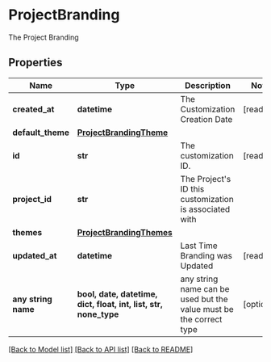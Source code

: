 # ProjectBranding

The Project Branding

## Properties
Name | Type | Description | Notes
------------ | ------------- | ------------- | -------------
**created_at** | **datetime** | The Customization Creation Date | [readonly] 
**default_theme** | [**ProjectBrandingTheme**](ProjectBrandingTheme.md) |  | 
**id** | **str** | The customization ID. | [readonly] 
**project_id** | **str** | The Project&#39;s ID this customization is associated with | 
**themes** | [**ProjectBrandingThemes**](ProjectBrandingThemes.md) |  | 
**updated_at** | **datetime** | Last Time Branding was Updated | [readonly] 
**any string name** | **bool, date, datetime, dict, float, int, list, str, none_type** | any string name can be used but the value must be the correct type | [optional]

[[Back to Model list]](../README.md#documentation-for-models) [[Back to API list]](../README.md#documentation-for-api-endpoints) [[Back to README]](../README.md)


